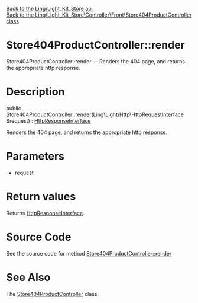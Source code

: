 [Back to the Ling/Light_Kit_Store api](https://github.com/lingtalfi/Light_Kit_Store/blob/master/doc/api/Ling/Light_Kit_Store.md)<br>
[Back to the Ling\Light_Kit_Store\Controller\Front\Store404ProductController class](https://github.com/lingtalfi/Light_Kit_Store/blob/master/doc/api/Ling/Light_Kit_Store/Controller/Front/Store404ProductController.md)


Store404ProductController::render
================



Store404ProductController::render — Renders the 404 page, and returns the appropriate http response.




Description
================


public [Store404ProductController::render](https://github.com/lingtalfi/Light_Kit_Store/blob/master/doc/api/Ling/Light_Kit_Store/Controller/Front/Store404ProductController/render.md)(Ling\Light\Http\HttpRequestInterface $request) : [HttpResponseInterface](https://github.com/lingtalfi/Light/blob/master/doc/api/Ling/Light/Http/HttpResponseInterface.md)




Renders the 404 page, and returns the appropriate http response.




Parameters
================


- request

    


Return values
================

Returns [HttpResponseInterface](https://github.com/lingtalfi/Light/blob/master/doc/api/Ling/Light/Http/HttpResponseInterface.md).








Source Code
===========
See the source code for method [Store404ProductController::render](https://github.com/lingtalfi/Light_Kit_Store/blob/master/Controller/Front/Store404ProductController.php#L25-L28)


See Also
================

The [Store404ProductController](https://github.com/lingtalfi/Light_Kit_Store/blob/master/doc/api/Ling/Light_Kit_Store/Controller/Front/Store404ProductController.md) class.



